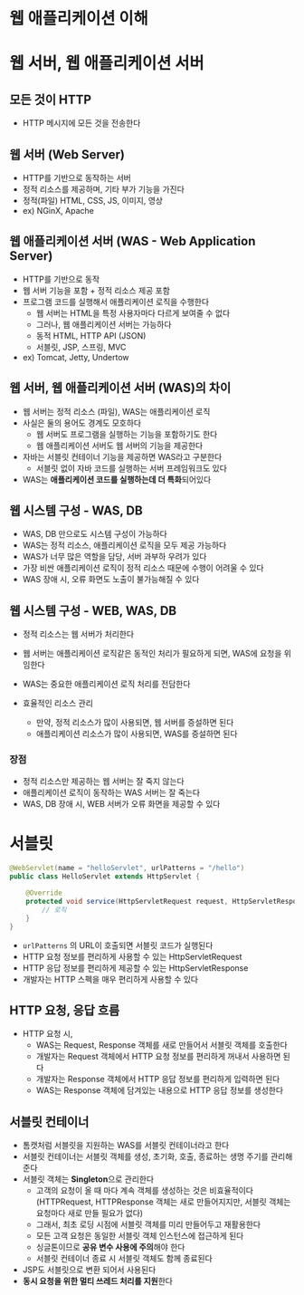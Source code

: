 # 웹 애플리케이션 이해

# 웹 서버, 웹 애플리케이션 서버

## 모든 것이 HTTP
- HTTP 메시지에 모든 것을 전송한다

## 웹 서버 (Web Server)
- HTTP를 기반으로 동작하는 서버
- 정적 리소스를 제공하며, 기타 부가 기능을 가진다
- 정적(파일) HTML, CSS, JS, 이미지, 영상
- ex) NGinX, Apache

## 웹 애플리케이션 서버 (WAS -  Web Application Server)
- HTTP를 기반으로 동작
- 웹 서버 기능을 포함 + 정적 리소스 제공 포함
- 프로그램 코드를 실행해서 애플리케이션 로직을 수행한다
  - 웹 서버는 HTML을 특정 사용자마다 다르게 보여줄 수 없다
  - 그러나, 웹 애플리케이션 서버는 가능하다
  - 동적 HTML, HTTP API (JSON)
  - 서블릿, JSP, 스프링, MVC
- ex) Tomcat, Jetty, Undertow

## 웹 서버, 웹 애플리케이션 서버 (WAS)의 차이
- 웹 서버는 정적 리소스 (파일), WAS는 애플리케이션 로직
- 사실은 둘의 용어도 경계도 모호하다
  - 웹 서버도 프로그램을 실행하는 기능을 포함하기도 한다
  - 웹 애플리케이션 서버도 웹 서버의 기능을 제공한다
- 자바는 서블릿 컨테이너 기능을 제공하면 WAS라고 구분한다
  - 서블릿 없이 자바 코드를 실행하는 서버 프레임워크도 있다
- WAS는 **애플리케이션 코드를 실행하는데 더 특화**되어있다

## 웹 시스템 구성 - WAS, DB
- WAS, DB 만으로도 시스템 구성이 가능하다
- WAS는 정적 리소스, 애플리케이션 로직을 모두 제공 가능하다
- WAS가 너무 많은 역할을 담당, 서버 과부하 우려가 있다
- 가장 비싼 애플리케이션 로직이 정적 리소스 때문에 수행이 어려울 수 있다
- WAS 장애 시, 오류 화면도 노출이 불가능해질 수 있다

## 웹 시스템 구성 - WEB, WAS, DB
- 정적 리소스는 웹 서버가 처리한다
- 웹 서버는 애플리케이션 로직같은 동적인 처리가 필요하게 되면, WAS에 요청을 위임한다
- WAS는 중요한 애플리케이션 로직 처리를 전담한다

- 효율적인 리소스 관리
  - 만약, 정적 리소스가 많이 사용되면, 웹 서버를 증설하면 된다
  - 애플리케이션 리소스가 많이 사용되면, WAS를 증설하면 된다 

### 장점
- 정적 리소스만 제공하는 웹 서버는 잘 죽지 않는다
- 애플리케이션 로직이 동작하는 WAS 서버는 잘 죽는다
- WAS, DB 장애 시, WEB 서버가 오류 화면을 제공할 수 있다

# 서블릿
```java
@WebServlet(name = "helloServlet", urlPatterns = "/hello")
public class HelloServlet extends HttpServlet {

    @Override
    protected void service(HttpServletRequest request, HttpServletResponse response) {
        // 로직
    }
}
```
- `urlPatterns` 의 URL이 호출되면 서블릿 코드가 실행된다
- HTTP 요청 정보를 편리하게 사용할 수 있는 HttpServletRequest
- HTTP 응답 정보를 편리하게 제공할 수 있는 HttpServletResponse
- 개발자는 HTTP 스펙을 매우 편리하게 사용할 수 있다

## HTTP 요청, 응답 흐름
- HTTP 요청 시, 
  - WAS는 Request, Response 객체를 새로 만들어서 서블릿 객체를 호출한다
  - 개발자는 Request 객체에서 HTTP 요청 정보를 편리하게 꺼내서 사용하면 된다
  - 개발자는 Response 객체에서 HTTP 응답 정보를 편리하게 입력하면 된다
  - WAS는 Response 객체에 담겨있는 내용으로 HTTP 응답 정보를 생성한다

## 서블릿 컨테이너
- 톰캣처럼 서블릿을 지원하는 WAS를 서블릿 컨테이너라고 한다
- 서블릿 컨테이너는 서블릿 객체를 생성, 초기화, 호출, 종료하는 생명 주기를 관리해준다
- 서블릿 객체는 **Singleton**으로 관리한다
  - 고객의 요청이 올 때 마다 계속 객체를 생성하는 것은 비효율적이다 (HTTPRequest, HTTPResponse 객체는 새로 만들어지지만, 서블릿 객체는 요청마다 새로 만들 필요가 없다)
  - 그래서, 최초 로딩 시점에 서블릿 객체를 미리 만들어두고 재활용한다
  - 모든 고객 요청은 동일한 서블릿 객체 인스턴스에 접근하게 된다
  - 싱글톤이므로 **공유 변수 사용에 주의**해야 한다
  - 서블릿 컨테이너 종료 시 서블릿 객체도 함께 종료된다
- JSP도 서블릿으로 변환 되어서 사용된다
- **동시 요청을 위한 멀티 쓰레드 처리를 지원**한다
